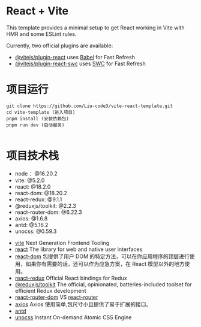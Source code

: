 # React + Vite

This template provides a minimal setup to get React working in Vite with HMR and some ESLint rules.

Currently, two official plugins are available:

- [@vitejs/plugin-react](https://github.com/vitejs/vite-plugin-react/blob/main/packages/plugin-react/README.md) uses [Babel](https://babeljs.io/) for Fast Refresh
- [@vitejs/plugin-react-swc](https://github.com/vitejs/vite-plugin-react-swc) uses [SWC](https://swc.rs/) for Fast Refresh

# 项目运行

```shell
git clone https://github.com/Liu-code3/vite-react-template.git
cd vite-template (进入项目)
pnpm install (安装依赖包)
pnpm run dev (启动服务)
 
```

# 项目技术栈

* node： @16.20.2
* vite: @5.2.0
* react:  @18.2.0
* react-dom: @18.20.2
* react-redux: @9.1.1
* @reduxjs/toolkit: @2.2.3
* react-router-dom: @6.22.3
* axios: @1.6.8
* antd: @5.16.2
* unocss: @0.59.3

- [vite](https://vitejs.dev/) Next Generation Frontend Tooling
- [react](https://react.dev/) The library for web and native user interfaces
- [react-dom](https://www.npmjs.com/package/react-dom) 包提供了用户 DOM 的特定方法，可以在你应用程序的顶层进行使用，如果你有需要的话，还可以作为应急方案，在 React 模型以外的地方使用。
- [react-redux](https://react-redux.js.org/) Official React bindings for Redux
- [@reduxjs/toolkit](https://redux-toolkit.js.org/) The official, opinionated, batteries-included toolset for efficient Redux development
- [react-router-dom](https://reactrouter.com/en/main) VS [react-router](https://reactrouter.com/en/main)
- [axios](https://www.axios-http.cn/) Axios 使用简单,包尺寸小且提供了易于扩展的接口。
- [antd](https://ant-design.antgroup.com/index-cn)
- [unocss](https://unocss.dev/) Instant On-demand Atomic CSS Engine
